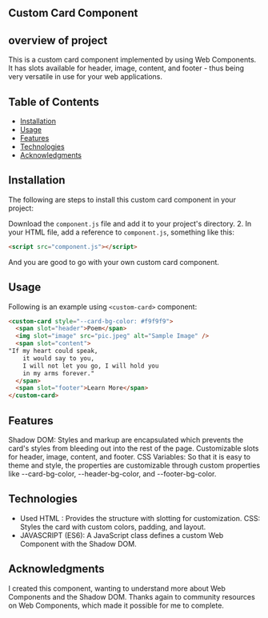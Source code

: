 ## Custom Card Component

## overview of project
This is a custom card component implemented by using Web Components. It has slots available for header, image, content, and footer - thus being very versatile in use for your web applications.

## Table of Contents

- [Installation](#installation)
- [Usage](#usage)
- [Features](#features)
- [Technologies](#technologies)
- [Acknowledgments](#acknowledgments)

## Installation

The following are steps to install this custom card component in your project:

Download the `component.js` file and add it to your project's directory.
2. In your HTML file, add a reference to `component.js`, something like this:

```html
<script src="component.js"></script>
```
And you are good to go with your own custom card component.

## Usage

Following is an example using `<custom-card>` component:

```html
<custom-card style="--card-bg-color: #f9f9f9">
  <span slot="header">Poem</span>
  <img slot="image" src="pic.jpeg" alt="Sample Image" />
  <span slot="content">
"If my heart could speak, 
    it would say to you,
    I will not let you go, I will hold you 
    in my arms forever."
  </span>
  <span slot="footer">Learn More</span>
</custom-card>
```

## Features
Shadow DOM: Styles and markup are encapsulated which prevents the card's styles from bleeding out into the rest of the page.
Customizable slots for header, image, content, and footer. CSS Variables: So that it is easy to theme and style, the properties are customizable through custom properties like --card-bg-color, --header-bg-color, and --footer-bg-color. 

## Technologies
 - Used HTML : Provides the structure with slotting for customization. CSS: Styles the card with custom colors, padding, and layout.
-  JAVASCRIPT (ES6): A JavaScript class defines a custom Web Component with the Shadow DOM.

## Acknowledgments
I created this component, wanting to understand more about Web Components and the Shadow DOM. Thanks again to community resources on Web Components, which made it possible for me to complete.